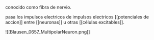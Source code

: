 conocido como fibra de nervio.

pasa los impulsos electricos de impulsos electricos [[potenciales de accion]] entre [[neuronas]] u otras [[células excitables]].

![[Blausen_0657_MultipolarNeuron.png]]